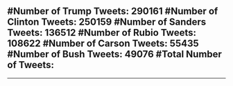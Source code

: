 #Number of Trump Tweets: 290161
#Number of Clinton Tweets: 250159
#Number of Sanders Tweets: 136512
#Number of Rubio Tweets: 108622
#Number of Carson Tweets: 55435
#Number of Bush Tweets: 49076
#Total Number of Tweets:  
---
---

